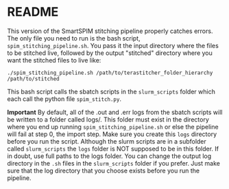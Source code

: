 # README

This version of the SmartSPIM stitching pipeline properly catches errors. The only file you need to run is the bash script, `spim_stitching_pipeline.sh`. You pass it the input directory where the files to be stitched live, followed by the output "stitched" directory where you want the stitched files to live like: 
```
./spim_stitching_pipeline.sh /path/to/terastitcher_folder_hierarchy /path/to/stitched
```

This bash script calls the sbatch scripts in the `slurm_scripts` folder which each call the python file `spim_stitch.py`. 

**Important** By default, all of the .out and .err logs from the sbatch scripts will be written to a folder called logs/. This folder must exist in the directory where you end up running  `spim_stitching_pipeline.sh` or else the pipeline will fail at step 0, the import step. Make sure you create this `logs` directory before you run the script. Although the slurm scripts are in a subfolder called `slurm_scripts` the `logs` folder is NOT supposed to be in this folder. If in doubt, use full paths to the logs folder. You can change the output log directory in the `.sh` files in the `slurm_scripts` folder if you prefer. Just make sure that the log directory that you choose exists before you run the pipeline.